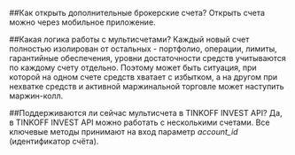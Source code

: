 ##Как открыть дополнительные брокерские счета?
Открыть счета можно через мобильное приложение.

##Какая логика работы с мультисчетами?
Каждый новый счет полностью изолирован от остальных - портфолио, операции, лимиты, 
гарантийные обеспечения, уровни достаточности средств учитываются по каждому счету 
отдельно. Поэтому может быть ситуация, при которой на одном счете средств хватает с 
избытком, а на другом при нехватке средств и активной маржинальной торговле может 
наступить маржин-колл. 

##Поддерживаются ли сейчас мультисчета в TINKOFF INVEST API?
Да, в TINKOFF INVEST API можно работать с несколькими счетами. Все ключевые методы принимают
на вход параметр *account_id* (идентификатор счёта).

<script src="https://utteranc.es/client.js"
        repo="https://github.com/RussianInvestments/investAPI"
        issue-term="title"
        label="documentation"
        theme="github-light"
        crossorigin="anonymous"
        async>
</script>


